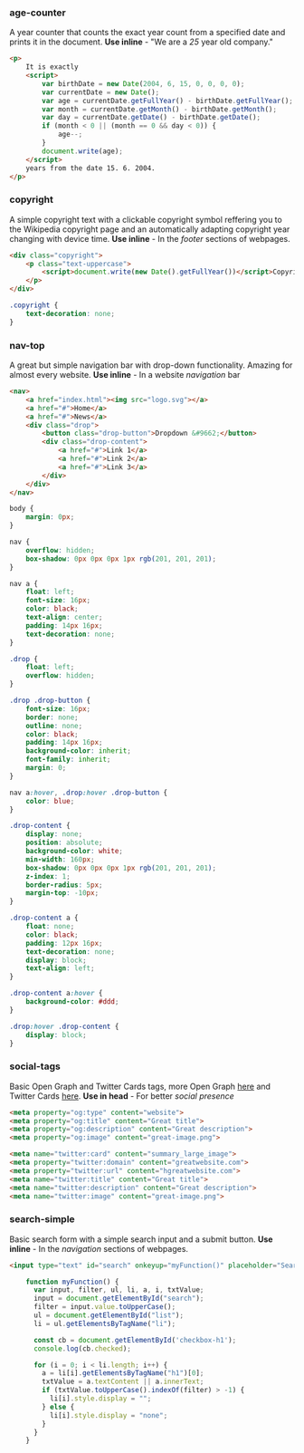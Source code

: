 ### age-counter

A year counter that counts the exact year count from a specified date and prints it in the document. **Use inline** - "We are a *25* year old company."

```html
<p>
    It is exactly
    <script>
        var birthDate = new Date(2004, 6, 15, 0, 0, 0, 0);
        var currentDate = new Date();
        var age = currentDate.getFullYear() - birthDate.getFullYear();
        var month = currentDate.getMonth() - birthDate.getMonth();
        var day = currentDate.getDate() - birthDate.getDate();
        if (month < 0 || (month == 0 && day < 0)) {
            age--;
        }
        document.write(age);
    </script>
    years from the date 15. 6. 2004.
</p>
```

### copyright

A simple copyright text with a clickable copyright symbol reffering you to the Wikipedia copyright page and an automatically adapting copyright year changing with device time. **Use inline** - In the *footer* sections of webpages.

```html
<div class="copyright">
    <p class="text-uppercase">
        <script>document.write(new Date().getFullYear())</script>Copyright holder
    </p>
</div>
```

```css
.copyright {
    text-decoration: none;
}
```

### nav-top

A great but simple navigation bar with drop-down functionality. Amazing for almost every website. **Use inline** - In a website *navigation* bar

```html
<nav>
    <a href="index.html"><img src="logo.svg"></a>
    <a href="#">Home</a>
    <a href="#">News</a>
    <div class="drop">
        <button class="drop-button">Dropdown &#9662;</button>
        <div class="drop-content">
            <a href="#">Link 1</a>
            <a href="#">Link 2</a>
            <a href="#">Link 3</a>
        </div>
    </div>
</nav>
```

```css
body {
    margin: 0px;
}

nav {
    overflow: hidden;
    box-shadow: 0px 0px 0px 1px rgb(201, 201, 201);
}

nav a {
    float: left;
    font-size: 16px;
    color: black;
    text-align: center;
    padding: 14px 16px;
    text-decoration: none;
}

.drop {
    float: left;
    overflow: hidden;
}

.drop .drop-button {
    font-size: 16px;
    border: none;
    outline: none;
    color: black;
    padding: 14px 16px;
    background-color: inherit;
    font-family: inherit;
    margin: 0;
}

nav a:hover, .drop:hover .drop-button {
    color: blue;
}

.drop-content {
    display: none;
    position: absolute;
    background-color: white;
    min-width: 160px;
    box-shadow: 0px 0px 0px 1px rgb(201, 201, 201);
    z-index: 1;
    border-radius: 5px;
    margin-top: -10px;
}

.drop-content a {
    float: none;
    color: black;
    padding: 12px 16px;
    text-decoration: none;
    display: block;
    text-align: left;
}

.drop-content a:hover {
    background-color: #ddd;
}

.drop:hover .drop-content {
    display: block;
}
```

### social-tags

Basic Open Graph and Twitter Cards tags, more Open Graph [here](https://ogp.me/) and Twitter Cards [here](https://developer.twitter.com/en/docs/twitter-for-websites/cards/overview/markup). **Use in head** - For better *social presence*

```html
<meta property="og:type" content="website">
<meta property="og:title" content="Great title">
<meta property="og:description" content="Great description">
<meta property="og:image" content="great-image.png">
```

```html
<meta name="twitter:card" content="summary_large_image">
<meta property="twitter:domain" content="greatwebsite.com">
<meta property="twitter:url" content="hgreatwebsite.com">
<meta name="twitter:title" content="Great title">
<meta name="twitter:description" content="Great description">
<meta name="twitter:image" content="great-image.png">
```

### search-simple

Basic search form with a simple search input and a submit button. **Use inline** - In the *navigation* sections of webpages.

```html
<input type="text" id="search" onkeyup="myFunction()" placeholder="Search">
```

```javascript
    function myFunction() {
      var input, filter, ul, li, a, i, txtValue;
      input = document.getElementById("search");
      filter = input.value.toUpperCase();
      ul = document.getElementById("list");
      li = ul.getElementsByTagName("li");

      const cb = document.getElementById('checkbox-h1');
      console.log(cb.checked);

      for (i = 0; i < li.length; i++) {
        a = li[i].getElementsByTagName("h1")[0];
        txtValue = a.textContent || a.innerText;
        if (txtValue.toUpperCase().indexOf(filter) > -1) {
          li[i].style.display = "";
        } else {
          li[i].style.display = "none";
        }
      }
    }
```